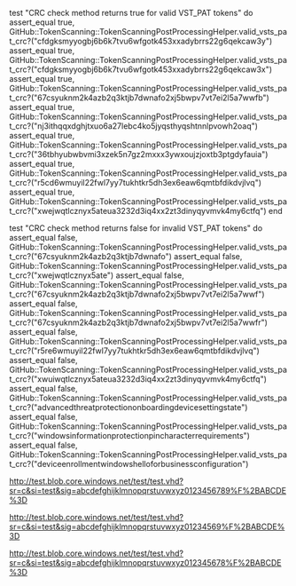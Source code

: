   test "CRC check method returns true for valid VST_PAT tokens" do
    assert_equal true, GitHub::TokenScanning::TokenScanningPostProcessingHelper.valid_vsts_pat_crc?("cfdgksmyyogbj6b6k7tvu6wfgotk453xxadybrrs22g6qekcaw3y")
    assert_equal true, GitHub::TokenScanning::TokenScanningPostProcessingHelper.valid_vsts_pat_crc?("cfdgksmyyogbj6b6k7tvu6wfgotk453xxadybrrs22g6qekcaw3x")
    assert_equal true, GitHub::TokenScanning::TokenScanningPostProcessingHelper.valid_vsts_pat_crc?("67csyuknm2k4azb2q3ktjb7dwnafo2xj5bwpv7vt7ei2l5a7wwfb")
    assert_equal true, GitHub::TokenScanning::TokenScanningPostProcessingHelper.valid_vsts_pat_crc?("nj3ithqqxdghjtxuo6a27lebc4ko5jyqsthyqshtnnlpvowh2oaq")
    assert_equal true, GitHub::TokenScanning::TokenScanningPostProcessingHelper.valid_vsts_pat_crc?("36tbhyubwbvmi3xzek5n7gz2mxxx3ywxoujzjoxtb3ptgdyfauia")
    assert_equal true, GitHub::TokenScanning::TokenScanningPostProcessingHelper.valid_vsts_pat_crc?("r5cd6wmuyil22fwl7yy7tukhtkr5dh3ex6eaw6qmtbfdikdvjlvq")
    assert_equal true, GitHub::TokenScanning::TokenScanningPostProcessingHelper.valid_vsts_pat_crc?("xwejwqtlcznyx5ateua3232d3iq4xx2zt3dinyqyvmvk4my6ctfq")
  end
  
  test "CRC check method returns false for invalid VST_PAT tokens" do
    assert_equal false, GitHub::TokenScanning::TokenScanningPostProcessingHelper.valid_vsts_pat_crc?("67csyuknm2k4azb2q3ktjb7dwnafo")
    assert_equal false, GitHub::TokenScanning::TokenScanningPostProcessingHelper.valid_vsts_pat_crc?("xwejwqtlcznyx5ate")
    assert_equal false, GitHub::TokenScanning::TokenScanningPostProcessingHelper.valid_vsts_pat_crc?("67csyuknm2k4azb2q3ktjb7dwnafo2xj5bwpv7vt7ei2l5a7wwf")
    assert_equal false, GitHub::TokenScanning::TokenScanningPostProcessingHelper.valid_vsts_pat_crc?("67csyuknm2k4azb2q3ktjb7dwnafo2xj5bwpv7vt7ei2l5a7wwfr")
    assert_equal false, GitHub::TokenScanning::TokenScanningPostProcessingHelper.valid_vsts_pat_crc?("r5re6wmuyil22fwl7yy7tukhtkr5dh3ex6eaw6qmtbfdikdvjlvq")
    assert_equal false, GitHub::TokenScanning::TokenScanningPostProcessingHelper.valid_vsts_pat_crc?("xwuiwqtlcznyx5ateua3232d3iq4xx2zt3dinyqyvmvk4my6ctfq")
    assert_equal false, GitHub::TokenScanning::TokenScanningPostProcessingHelper.valid_vsts_pat_crc?("advancedthreatprotectiononboardingdevicesettingstate")
    assert_equal false, GitHub::TokenScanning::TokenScanningPostProcessingHelper.valid_vsts_pat_crc?("windowsinformationprotectionpincharacterrequirements")
    assert_equal false, GitHub::TokenScanning::TokenScanningPostProcessingHelper.valid_vsts_pat_crc?("deviceenrollmentwindowshelloforbusinessconfiguration")





http://test.blob.core.windows.net/test/test.vhd?sr=c&si=test&sig=abcdefghijklmnopqrstuvwxyz0123456789%F%2BABCDE%3D

http://test.blob.core.windows.net/test/test.vhd?sr=c&si=test&sig=abcdefghijklmnopqrstuvwxyz01234569%F%2BABCDE%3D

http://test.blob.core.windows.net/test/test.vhd?sr=c&si=test&sig=abcdefghijklmnopqrstuvwxyz012345678%F%2BABCDE%3D
